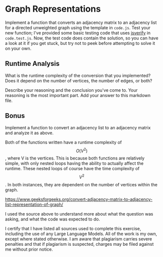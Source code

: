 # Graph Representations

Implement a function that converts an adjacency matrix to an adjacency list for
a directed unweighted graph using the template in `code.js`. Test your new
function; I've provided some basic testing code that uses
[jsverify](https://jsverify.github.io/) in `code.test.js`. Now, the test code
does contain the solution, so you can have a look at it if you get stuck, but
try not to peek before attempting to solve it on your own.

## Runtime Analysis

What is the runtime complexity of the conversion that you implemented? Does it
depend on the number of vertices, the number of edges, or both?

Describe your reasoning and the conclusion you've come to. Your reasoning is the
most important part. Add your answer to this markdown file.

## Bonus

Implement a function to convert an adjacency list to an adjacency matrix and
analyze it as above.


Both of the functions written have a runtime complexity of $$O(V^2)$$, where V is the vertices. This is because both functions are relatively simple, with only nested loops having the ability to actually affect the runtime. These nested loops of course have the time complexity of $$V^2$$. In both instances, they are dependent on the number of vertices within the graph.

https://www.geeksforgeeks.org/convert-adjacency-matrix-to-adjacency-list-representation-of-graph/

I used the source above to understand more about what the question was asking, and what the code was expected to do.

I certify that I have listed all sources used to complete this exercise, including the use of any Large Language Models. All of the work is my own, except where stated otherwise. I am aware that plagiarism carries severe penalties and that if plagiarism is suspected, charges may be filed against me without prior notice.

